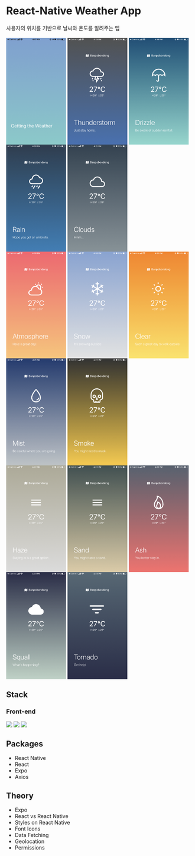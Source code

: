 # React-Native Weather App

사용자의 위치를 기반으로 날씨와 온도를 알려주는 앱
<br /><br />
<img align="center" src="demo/01.PNG" width="162">
<img align="center" src="demo/02.PNG" width="162">
<img align="center" src="demo/03.PNG" width="162">
<img align="center" src="demo/04.PNG" width="162">
<img align="center" src="demo/05.PNG" width="162">
<br />
<img align="center" src="demo/06.PNG" width="162">
<img align="center" src="demo/07.PNG" width="162">
<img align="center" src="demo/08.PNG" width="162">
<img align="center" src="demo/09.PNG" width="162">
<img align="center" src="demo/10.PNG" width="162">
<br/>
<img align="center" src="demo/11.PNG" width="162">
<img align="center" src="demo/14.PNG" width="162">
<img align="center" src="demo/15.PNG" width="162">
<img align="center" src="demo/16.PNG" width="162">
<img align="center" src="demo/17.PNG" width="162">

## Stack

### Front-end

<img height="30" src="https://img.shields.io/badge/React-black?style=for-the-badge&logo=React&logoColor=#61DAFB"/> <img height="30" src="https://img.shields.io/badge/Javascript-black?style=for-the-badge&logo=Javascript&logoColor=F7DF1E"/>
<img height="30" src="https://img.shields.io/badge/expo-000020?style=for-the-badge&logo=expo&logoColor=white" />

## Packages

- React Native
- React
- Expo
- Axios

## Theory

- Expo
- React vs React Native
- Styles on React Native
- Font Icons
- Data Fetching
- Geolocation
- Permissions
